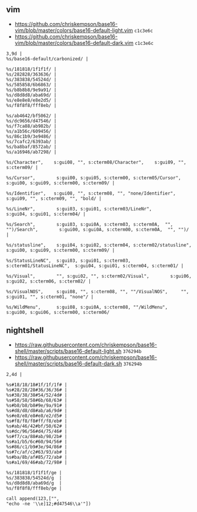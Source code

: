 ## vim

- <https://github.com/chriskempson/base16-vim/blob/master/colors/base16-default-light.vim> `c1c3e6c`
- <https://github.com/chriskempson/base16-vim/blob/master/colors/base16-default-dark.vim> `c1c3e6c`

```
3,9d |
%s/base16-default/carbonized/ |

%s/181818/1f1f1f/ |
%s/282828/363636/ |
%s/383838/54524d/ |
%s/585858/6b6863/ |
%s/b8b8b8/9e9a91/ |
%s/d8d8d8/aba69d/ |
%s/e8e8e8/e8e2d5/ |
%s/f8f8f8/fff8eb/ |

%s/ab4642/bf5062/ |
%s/dc9656/d47546/ |
%s/f7ca88/ab982b/ |
%s/a1b56c/609456/ |
%s/86c1b9/3e9486/ |
%s/7cafc2/6393ab/ |
%s/ba8baf/8572ab/ |
%s/a16946/ab7298/ |

%s/Character",    s:gui08, "", s:cterm08/Character",    s:gui09, "", s:cterm09/ |

%s/Cursor",        s:gui00, s:gui05, s:cterm00, s:cterm05/Cursor",        s:gui00, s:gui09, s:cterm00, s:cterm09/ |

%s/Identifier",   s:gui08, "", s:cterm08, "", "none/Identifier",   s:gui09, "", s:cterm09, "", "bold/ |

%s/LineNr",        s:gui03, s:gui01, s:cterm03/LineNr",        s:gui04, s:gui01, s:cterm04/ |

%s/Search",        s:gui03, s:gui0A, s:cterm03, s:cterm0A,  "", "")/Search",        s:gui00, s:gui0A, s:cterm00, s:cterm0A,  "", "")/ |

%s/statusline",    s:gui04, s:gui02, s:cterm04, s:cterm02/statusline",    s:gui00, s:gui09, s:cterm00, s:cterm09/ |

%s/StatusLineNC",  s:gui03, s:gui01, s:cterm03, s:cterm01/StatusLineNC",  s:gui04, s:gui01, s:cterm04, s:cterm01/ |

%s/Visual",        "", s:gui02, "", s:cterm02/Visual",        s:gui06, s:gui02, s:cterm06, s:cterm02/ |

%s/VisualNOS",     s:gui08, "", s:cterm08, "", ""/VisualNOS",     "", s:gui01, "", s:cterm01, "none"/ |

%s/WildMenu",      s:gui08, s:gui0A, s:cterm08, ""/WildMenu",      s:gui00, s:gui06, s:cterm00, s:cterm06/
```

## nightshell

- <https://raw.githubusercontent.com/chriskempson/base16-shell/master/scripts/base16-default-light.sh> `376294b`
- <https://raw.githubusercontent.com/chriskempson/base16-shell/master/scripts/base16-default-dark.sh> `376294b`

```
2,4d |

%s#18/18/18#1f/1f/1f# |
%s#28/28/28#36/36/36# |
%s#38/38/38#54/52/4d# |
%s#58/58/58#6b/68/63# |
%s#b8/b8/b8#9e/9a/91# |
%s#d8/d8/d8#ab/a6/9d# |
%s#e8/e8/e8#e8/e2/d5# |
%s#f8/f8/f8#ff/f8/eb# |
%s#ab/46/42#bf/50/62# |
%s#dc/96/56#d4/75/46# |
%s#f7/ca/88#ab/98/2b# |
%s#a1/b5/6c#60/94/56# |
%s#86/c1/b9#3e/94/86# |
%s#7c/af/c2#63/93/ab# |
%s#ba/8b/af#85/72/ab# |
%s#a1/69/46#ab/72/98# |

%s/181818/1f1f1f/ge |
%s/383838/54524d/g  |
%s/d8d8d8/aba69d/g  |
%s/f8f8f8/fff8eb/ge |

call append(123,["",
"echo -ne '\\e]12;#d47546\\a'"])
```
